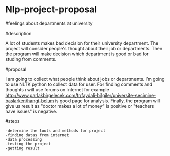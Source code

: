 # Nlp-project-proposal

#feelings about departments at university 

#description

A lot of students makes bad decision for their university department. The project will consider people's thought about their job or departments. Then the program  will make decision which department is good or bad for studing from comments.

#proposal

I am going to collect what people think about jobs or departments. I’m going to use NLTK python  to collect data for user. For finding comments and thoughts ı will use forums on internet for example http://www.parlakbirgelecek.com/tr/faydali-bilgiler/universite-secimine-baslarken/hangi-bolum is  good page for analysis. Finally, the program will give us result as "doctor makes a lot of money" is positive or "teachers have issues" is negative.  

#steps

    -determine the tools and methods for project
    -finding datas from internet
    -data processing
    -testing the project 
    -getting result

